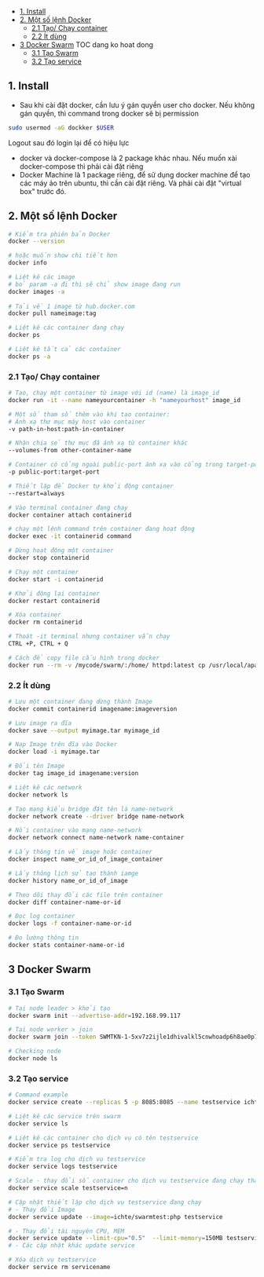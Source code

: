 <!-- TOC -->

- [1. Install](#1-install)
- [2. Một số lệnh Docker](#2-một-số-lệnh-docker)
    - [2.1 Tạo/ Chạy container](#21-tạo-chạy-container)
    - [2.2 Ít dùng](#22-ít-dùng)
- [3 Docker Swarm](#3-docker-swarm)   TOC dang ko hoat dong
    - [3.1 Tạo Swarm](#31-tạo-swarm)
    - [3.2 Tạo service](#32-tạo-service)
    
  

<!-- /TOC -->
## 1. Install   
- Sau khi cài đặt docker, cần lưu ý gán quyền user cho docker. Nếu không gán quyền, thì command trong docker sẽ bị permission
```sh
sudo usermod -aG dockker $USER
```
Logout sau đó login lại để có hiệu lực
- docker và docker-compose là 2 package khác nhau. Nếu muốn xài docker-compose thì phải cài đặt riêng
- Docker Machine là 1 package riêng, để sử dụng docker machine để tạo các máy ảo trên ubuntu, thì cần cài đặt riêng. Và phải cài đặt "virtual box" trước đó.


## 2. Một số lệnh Docker 
```bash
# Kiểm tra phiên bản Docker 
docker --version

# hoặc muốn show chi tiết hơn
docker info

# Liệt kê các image
# bỏ param -a đi thì sẽ chỉ show image đang run  
docker images -a
  
# Tải về 1 image từ hub.docker.com
docker pull nameimage:tag

# Liệt kê các container đang chạy
docker ps

# Liệt kê tất cả các container 
docker ps -a
```

### 2.1 Tạo/ Chạy container 
```bash
# Tạo, chạy một container từ image với id (name) là image_id
docker run -it --name nameyourcontainer -h "nameyourhost" image_id

# Một số tham số thêm vào khi tạo container:
# Ánh xạ thư mục máy host vào container
-v path-in-host:path-in-container

# Nhận chia sẻ thư mục đã ánh xạ từ container khác
--volumes-from other-container-name

# Container có cổng ngoài public-port ánh xạ vào cổng trong target-port
-p public-port:target-port

# Thiết lập để Docker tự khởi động container
--restart=always

# Vào terminal container đang chạy
docker container attach containerid

# chạy một lệnh command trên container đang hoạt động
docker exec -it containerid command

# Dừng hoạt động một container
docker stop containerid

# Chạy một container
docker start -i containerid

# Khởi động lại container
docker restart containerid

# Xóa container
docker rm containerid

# Thoát -it terminal nhưng container vẫn chạy
CTRL +P, CTRL + Q

# Cách để copy file cấu hình trong docker 
docker run --rm -v /mycode/swarm/:/home/ httpd:latest cp /usr/local/apache2/conf/httpd.conf /home/httpd.conf
```

### 2.2 Ít dùng
```bash
# Lưu một container đang dừng thành Image
docker commit containerid imagename:imageversion

# Lưu image ra đĩa
docker save --output myimage.tar myimage_id

# Nạp Image trên đĩa vào Docker
docker load -i myimage.tar

# Đổi tên Image
docker tag image_id imagename:version

# Liệt kê các network
docker network ls

# Tạo mạng kiểu bridge đặt tên là name-network
docker network create --driver bridge name-network

# Nối container vào mạng name-network
docker network connect name-network name-container

# Lấy thông tin về image hoặc container
docker inspect name_or_id_of_image_container

# Lấy thông lịch sử tạo thành iamge
docker history name_or_id_of_image

# Theo dõi thay đổi các file trên container
docker diff container-name-or-id

# Đọc log container
docker logs -f container-name-or-id

# Đo lường thông tin
docker stats container-name-or-id
```

## 3 Docker Swarm
### 3.1 Tạo Swarm
```bash
# Tại node leader > khởi tạo
docker swarm init --advertise-addr=192.168.99.117

# Tại node worker > join
docker swarm join --token SWMTKN-1-5xv7z2ijle1dhivalkl5cnwhoadp6h8ae0p7bs5tmanvkpbi3l-5ib6sjrd3w0wdhfsnt8ga7ybd 192.168.99.111:2377

# Checking node
docker node ls
```

### 3.2 Tạo service
```bash
# Command example
docker service create --replicas 5 -p 8085:8085 --name testservice ichte/swarmtest:node

# Liệt kê các service trên swarm
docker service ls

# Liệt kê các container cho dịch vụ có tên testservice
docker service ps testservice

# Kiểm tra log cho dịch vụ testservice
docker service logs testservice

# Scale - thay đổi số container cho dịch vụ testservice đang chạy thành n (1, 2, 3 ...) container
docker service scale testservice=n

# Cập nhật thiết lập cho dịch vụ testservice đang chạy
# - Thay đổi Image
docker service update --image=ichte/swarmtest:php testservice

# - Thay đổi tài nguyên CPU, MEM
docker service update --limit-cpu="0.5"  --limit-memory=150MB testservice
# - Các cập nhật khác update service

# Xóa dịch vụ testservice
docker service rm servicename
```

